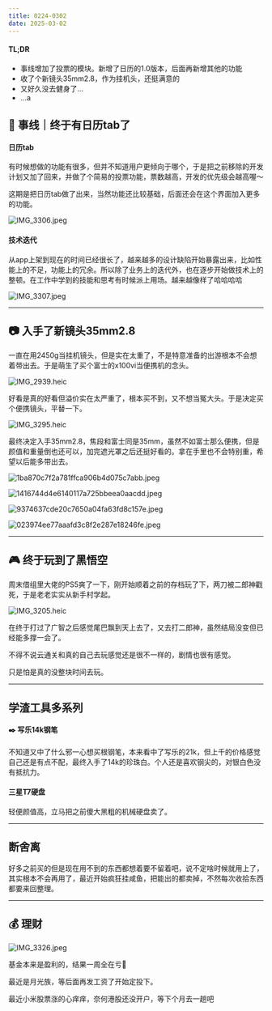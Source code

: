 ```yaml
---
title: 0224-0302
date: 2025-03-02
---
```


#### TL;DR

- 事线增加了投票的模块。新增了日历的1.0版本，后面再新增其他的功能
- 收了个新镜头35mm2.8，作为挂机头，还挺满意的
- 又好久没去健身了…
- …a

## 📅 事线｜终于有日历tab了

#### 日历tab

有时候想做的功能有很多，但并不知道用户更倾向于哪个，于是把之前移除的开发计划又加了回来，并做了个简易的投票功能，票数越高，开发的优先级会越高喔～

这期是把日历tab做了出来，当然功能还比较基础，后面还会在这个界面加入更多的功能。

![IMG_3306.jpeg](./assets/IMG_3306.jpeg)

#### 技术迭代

从app上架到现在的时间已经很长了，越来越多的设计缺陷开始暴露出来，比如性能上的不足，功能上的冗余。所以除了业务上的迭代外，也在逐步开始做技术上的整顿。在工作中学到的技能和思考有时候派上用场。越来越像样了哈哈哈哈

![IMG_3307.jpeg](./assets/IMG_3307.jpeg)

---

## 📷 入手了新镜头35mm2.8

一直在用2450g当挂机镜头，但是实在太重了，不是特意准备的出游根本不会想着带出去。于是萌生了买个富士的x100vi当便携机的念头。

![IMG_2939.heic](./assets/IMG_2939.heic)

好看是真的好看但溢价实在太严重了，根本买不到，又不想当冤大头。于是决定买个便携镜头，平替一下。

![IMG_3295.heic](./assets/IMG_3295.heic)

最终决定入手35mm2.8，焦段和富士同是35mm，虽然不如富士那么便携，但是颜值和重量倒也还可以，加完遮光罩之后还挺好看的。拿在手里也不会特别重，希望以后能多带出去。

![1ba870c7f2a781ffca906b4d075c7abb.jpeg](./assets/1ba870c7f2a781ffca906b4d075c7abb.jpeg)

![1416744d4e6140117a725bbeea0aacdd.jpeg](./assets/1416744d4e6140117a725bbeea0aacdd.jpeg)

![9374637cde20c7650a04fa63fd8c157e.jpeg](./assets/9374637cde20c7650a04fa63fd8c157e.jpeg)

![023974ee77aaafd3c8f2e287e18246fe.jpeg](./assets/023974ee77aaafd3c8f2e287e18246fe.jpeg)

---

## 🎮 终于玩到了黑悟空

周末借组里大佬的PS5爽了一下，刚开始顺着之前的存档玩了下，两刀被二郎神戳死，于是老老实实从新手村学起。

![IMG_3205.heic](./assets/IMG_3205.heic)

在终于打过了广智之后感觉尾巴飘到天上去了，又去打二郎神，虽然结局没变但已经能多撑一会了。

不得不说云通关和真的自己去玩感觉还是很不一样的，剧情也很有感觉。

只是怕是真的没整块时间去玩。

---

## 学渣工具多系列

#### ✒️ 写乐14k钢笔

不知道又中了什么邪一心想买根钢笔，本来看中了写乐的21k，但上千的价格感觉自己还是有点不配，最终入手了14k的珍珠白。个人还是喜欢钢尖的，对银白色没有抵抗力。

#### 三星T7硬盘

轻便颜值高，立马把之前傻大黑粗的机械硬盘卖了。

---

## 断舍离

好多之前买的但是现在用不到的东西都想着要不留着吧，说不定啥时候就用上了，其实根本不会再用了，最近开始疯狂挂咸鱼，把能出的都卖掉，不然每次收拾东西都要来回整理。

---

## 💰 理财

![IMG_3326.jpeg](./assets/IMG_3326.jpeg)

基金本来是盈利的，结果一周全在亏🥶

最近是月光族，等后面再发工资了开始定投下。

最近小米股票涨的心痒痒，奈何港股还没开户，等下个月去一趟吧
